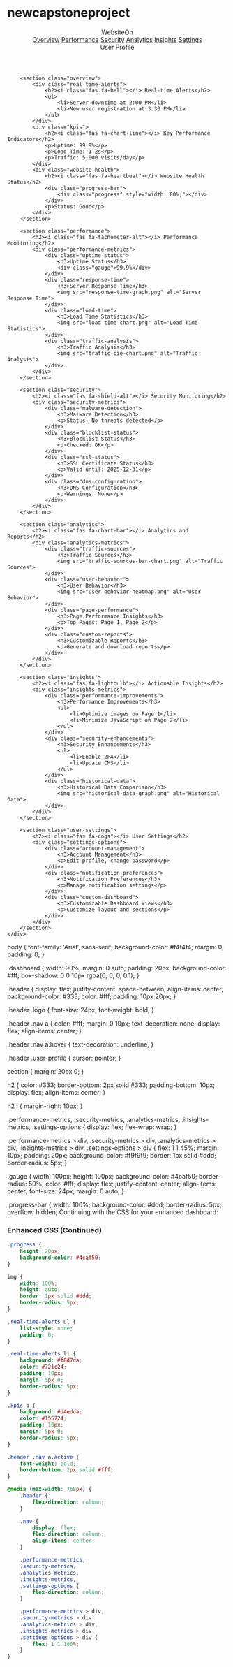 # newcapstoneproject
<!DOCTYPE html>
<html lang="en">
<head>
    <meta charset="UTF-8">
    <meta name="viewport" content="width=device-width, initial-scale=1.0">
    <title>WebsiteOn Dashboard</title>
    <link rel="stylesheet" href="styles.css">
    <link rel="stylesheet" href="https://cdnjs.cloudflare.com/ajax/libs/font-awesome/6.0.0-beta3/css/all.min.css">
</head>
<body>
    <div class="dashboard">
        <header class="header">
            <div class="logo"><i class="fas fa-chart-line"></i> WebsiteOn</div>
            <nav class="nav">
                <a href="#"><i class="fas fa-home"></i> Overview</a>
                <a href="#"><i class="fas fa-tachometer-alt"></i> Performance</a>
                <a href="#"><i class="fas fa-shield-alt"></i> Security</a>
                <a href="#"><i class="fas fa-chart-bar"></i> Analytics</a>
                <a href="#"><i class="fas fa-lightbulb"></i> Insights</a>
                <a href="#"><i class="fas fa-cogs"></i> Settings</a>
            </nav>
            <div class="user-profile"><i class="fas fa-user"></i> User Profile</div>
        </header>

        <section class="overview">
            <div class="real-time-alerts">
                <h2><i class="fas fa-bell"></i> Real-time Alerts</h2>
                <ul>
                    <li>Server downtime at 2:00 PM</li>
                    <li>New user registration at 3:30 PM</li>
                </ul>
            </div>
            <div class="kpis">
                <h2><i class="fas fa-chart-line"></i> Key Performance Indicators</h2>
                <p>Uptime: 99.9%</p>
                <p>Load Time: 1.2s</p>
                <p>Traffic: 5,000 visits/day</p>
            </div>
            <div class="website-health">
                <h2><i class="fas fa-heartbeat"></i> Website Health Status</h2>
                <div class="progress-bar">
                    <div class="progress" style="width: 80%;"></div>
                </div>
                <p>Status: Good</p>
            </div>
        </section>

        <section class="performance">
            <h2><i class="fas fa-tachometer-alt"></i> Performance Monitoring</h2>
            <div class="performance-metrics">
                <div class="uptime-status">
                    <h3>Uptime Status</h3>
                    <div class="gauge">99.9%</div>
                </div>
                <div class="response-time">
                    <h3>Server Response Time</h3>
                    <img src="response-time-graph.png" alt="Server Response Time">
                </div>
                <div class="load-time">
                    <h3>Load Time Statistics</h3>
                    <img src="load-time-chart.png" alt="Load Time Statistics">
                </div>
                <div class="traffic-analysis">
                    <h3>Traffic Analysis</h3>
                    <img src="traffic-pie-chart.png" alt="Traffic Analysis">
                </div>
            </div>
        </section>

        <section class="security">
            <h2><i class="fas fa-shield-alt"></i> Security Monitoring</h2>
            <div class="security-metrics">
                <div class="malware-detection">
                    <h3>Malware Detection</h3>
                    <p>Status: No threats detected</p>
                </div>
                <div class="blocklist-status">
                    <h3>Blocklist Status</h3>
                    <p>Checked: OK</p>
                </div>
                <div class="ssl-status">
                    <h3>SSL Certificate Status</h3>
                    <p>Valid until: 2025-12-31</p>
                </div>
                <div class="dns-configuration">
                    <h3>DNS Configuration</h3>
                    <p>Warnings: None</p>
                </div>
            </div>
        </section>

        <section class="analytics">
            <h2><i class="fas fa-chart-bar"></i> Analytics and Reports</h2>
            <div class="analytics-metrics">
                <div class="traffic-sources">
                    <h3>Traffic Sources</h3>
                    <img src="traffic-sources-bar-chart.png" alt="Traffic Sources">
                </div>
                <div class="user-behavior">
                    <h3>User Behavior</h3>
                    <img src="user-behavior-heatmap.png" alt="User Behavior">
                </div>
                <div class="page-performance">
                    <h3>Page Performance Insights</h3>
                    <p>Top Pages: Page 1, Page 2</p>
                </div>
                <div class="custom-reports">
                    <h3>Customizable Reports</h3>
                    <p>Generate and download reports</p>
                </div>
            </div>
        </section>

        <section class="insights">
            <h2><i class="fas fa-lightbulb"></i> Actionable Insights</h2>
            <div class="insights-metrics">
                <div class="performance-improvements">
                    <h3>Performance Improvements</h3>
                    <ul>
                        <li>Optimize images on Page 1</li>
                        <li>Minimize JavaScript on Page 2</li>
                    </ul>
                </div>
                <div class="security-enhancements">
                    <h3>Security Enhancements</h3>
                    <ul>
                        <li>Enable 2FA</li>
                        <li>Update CMS</li>
                    </ul>
                </div>
                <div class="historical-data">
                    <h3>Historical Data Comparison</h3>
                    <img src="historical-data-graph.png" alt="Historical Data">
                </div>
            </div>
        </section>

        <section class="user-settings">
            <h2><i class="fas fa-cogs"></i> User Settings</h2>
            <div class="settings-options">
                <div class="account-management">
                    <h3>Account Management</h3>
                    <p>Edit profile, change password</p>
                </div>
                <div class="notification-preferences">
                    <h3>Notification Preferences</h3>
                    <p>Manage notification settings</p>
                </div>
                <div class="custom-dashboard">
                    <h3>Customizable Dashboard Views</h3>
                    <p>Customize layout and sections</p>
                </div>
            </div>
        </section>
    </div>
</body>
</html>


body {
    font-family: 'Arial', sans-serif;
    background-color: #f4f4f4;
    margin: 0;
    padding: 0;
}

.dashboard {
    width: 90%;
    margin: 0 auto;
    padding: 20px;
    background-color: #fff;
    box-shadow: 0 0 10px rgba(0, 0, 0, 0.1);
}

.header {
    display: flex;
    justify-content: space-between;
    align-items: center;
    background-color: #333;
    color: #fff;
    padding: 10px 20px;
}

.header .logo {
    font-size: 24px;
    font-weight: bold;
}

.header .nav a {
    color: #fff;
    margin: 0 10px;
    text-decoration: none;
    display: flex;
    align-items: center;
}

.header .nav a:hover {
    text-decoration: underline;
}

.header .user-profile {
    cursor: pointer;
}

section {
    margin: 20px 0;
}

h2 {
    color: #333;
    border-bottom: 2px solid #333;
    padding-bottom: 10px;
    display: flex;
    align-items: center;
}

h2 i {
    margin-right: 10px;
}

.performance-metrics,
.security-metrics,
.analytics-metrics,
.insights-metrics,
.settings-options {
    display: flex;
    flex-wrap: wrap;
}

.performance-metrics > div,
.security-metrics > div,
.analytics-metrics > div,
.insights-metrics > div,
.settings-options > div {
    flex: 1 1 45%;
    margin: 10px;
    padding: 20px;
    background-color: #f9f9f9;
    border: 1px solid #ddd;
    border-radius: 5px;
}

.gauge {
    width: 100px;
    height: 100px;
    background-color: #4caf50;
    border-radius: 50%;
    color: #fff;
    display: flex;
    justify-content: center;
    align-items: center;
    font-size: 24px;
    margin: 0 auto;
}

.progress-bar {
    width: 100%;
    background-color: #ddd;
    border-radius: 5px;
    overflow: hidden;
   Continuing with the CSS for your enhanced dashboard:

### Enhanced CSS (Continued)

```css
.progress {
    height: 20px;
    background-color: #4caf50;
}

img {
    width: 100%;
    height: auto;
    border: 1px solid #ddd;
    border-radius: 5px;
}

.real-time-alerts ul {
    list-style: none;
    padding: 0;
}

.real-time-alerts li {
    background: #f8d7da;
    color: #721c24;
    padding: 10px;
    margin: 5px 0;
    border-radius: 5px;
}

.kpis p {
    background: #d4edda;
    color: #155724;
    padding: 10px;
    margin: 5px 0;
    border-radius: 5px;
}

.header .nav a.active {
    font-weight: bold;
    border-bottom: 2px solid #fff;
}

@media (max-width: 768px) {
    .header {
        flex-direction: column;
    }

    .nav {
        display: flex;
        flex-direction: column;
        align-items: center;
    }

    .performance-metrics,
    .security-metrics,
    .analytics-metrics,
    .insights-metrics,
    .settings-options {
        flex-direction: column;
    }

    .performance-metrics > div,
    .security-metrics > div,
    .analytics-metrics > div,
    .insights-metrics > div,
    .settings-options > div {
        flex: 1 1 100%;
    }
}
